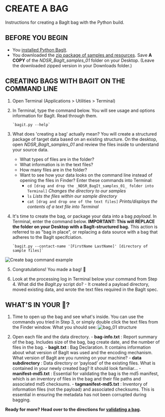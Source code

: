 # CREATE A BAG

Instructions for creating a BagIt bag with the Python build.

## BEFORE YOU BEGIN

- You [installed Python BagIt](install-directions.md).
- You downloaded the [zip package of samples and resources](https://github.com/dinahhandel/NDSRNY2016_Symposium/blob/master/Bag-it%20Workshop/NDSR-NYC_BagIt.zip). Save **A COPY** of the _NDSR_BagIt_samples_01_ folder on your Desktop. (Leave the downloaded zipped version in your Downloads folder.)

## CREATING BAGS WITH BAGIT ON THE COMMAND LINE

1. Open Terminal (Applications > Utilities > Terminal)
2. In Terminal, type the command below. You will see usage and options information for BagIt. Read through them.

       `bagit.py --help`


3. What does 'creating a bag' actually mean? You will create a structured package of target data based on an existing structure. On the desktop, open _NDSR_BagIt_samples_01_ and review the files inside to understand your source data.
    - What types of files are in the folder?
    - What information is in the text files?
    - How many files are in the folder?
    - Want to see how your data looks on the command line instead of opening the files in Finder? Enter these commands into Terminal:
        - `cd [drag and drop the _NDSR_BagIt_samples_01_ folder into Terminal]` _Changes the directory to our samples_
        - `ls` _Lists the files within our sample directory_
        - `cat [drag and drop one of the text files]` _Prints/displays the contents of a text file into Terminal_

4. It's time to create the bag, or package your data into a bag _payload_. In Terminal, enter the command below. **IMPORTANT: This will REPLACE the folder on your Desktop with a BagIt-structured bag.** This action is referred to as "bag in place", or replacing a data source with a bag that adheres to the BagIt specifciation.  

       `bagit.py --contact-name '[FirstName LastName]' [directory of sample files]`

![Create bag command example](https://github.com/kgrons/ndsr-2016-bagit/blob/master/createbag_example.png "Create bag command example")

5. Congratulations! You made a bag! :tada:

6. Look at the processing log in Terminal below your command from Step 4. What did the _BagIt.py_ script do? 
       - It created a payload directory, moved existing data, and wrote the text files required in the BagIt spec.

## WHAT'S IN YOUR :pouch:?

1. Time to open up the bag and see what's inside. You can use the commands you tried in Step 3, or simply double click the text files from the Finder window. What you should see:
![bag_01 structure](https://github.com/kgrons/ndsr-2016-bagit/blob/master/bag_01_structure.png "Bag_01 Structure")

2. Open each file and the data directory. 
       - **bag-info.txt** : Report summary of the bag. Includes size of the bag,  bag create date, and the number of files in the bag.
       - **bagit.txt** : Bag Declaration. It contains information about what version of BagIt was used and the encoding mechanism. What version of BagIt are you running on your machine?
       - **data subdirectory** : Data directory or ‘payload’ of the existing files. What is contained in your newly created bag? It should look familiar... 
       - **manifest-md5.txt** : Essential for validating the bag is the md5 manifest, which is an inventory of files in the bag and their file paths and associated md5 checksums.
       - **tagmanifest-md5.txt** : Inventory of information files (not the payload) and associated checksums. This is essential in ensuring the metadata has not been corrupted during bagging. 


**Ready for more? Head over to the directions for [validating a bag](https://github.com/dinahhandel/NDSRNY2016_Symposium/blob/master/Bag-it%20Workshop/validate-bag.md).**
